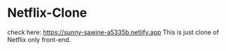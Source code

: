 # Netflix-Clone
check here: https://sunny-sawine-a5335b.netlify.app
This is just clone of Netflix only front-end.
